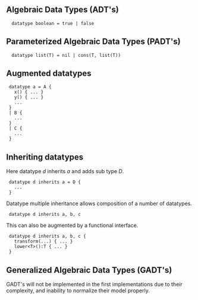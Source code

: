 ## Algebraic Data Types (ADT's)

`  datatype boolean = true | false`

## Parameterized Algebraic Data Types (PADT's)

`  datatype list(T) = nil | cons(T, list(T))`

## Augmented datatypes
```
 datatype a = A {
   x() { ... }
   y() { ... }
   ...
 }
 | B {
   ...
 }
 | C {
   ...
 }
```

## Inheriting datatypes
Here datatype *d* inherits *a* and adds sub type *D*.
```
 datatype d inherits a = D {
   ...
 }
```
Datatype multiple inheritance allows composition of a number of datatypes.
```
 datatype d inherits a, b, c
```
This can also be augmented by a functional interface.
```
 datatype d inherits a, b, c {
   transform(...) { ... }
   lower<T>():T { ... }
 }
```
## Generalized Algebraic Data Types (GADT's)

GADT's will not be implemented in the first implementations due to their complexity, and inability to normalize their model properly.
